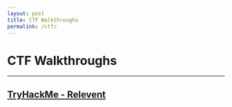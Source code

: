 ```yaml
---
layout: post
title: CTF Walkthroughs
permalink: /ctf/
---
```


# CTF Walkthroughs
----

## [TryHackMe - Relevent](https://cyb3rr3ap3r.github.io/posts/ctf/tryhackme/relevent/)
